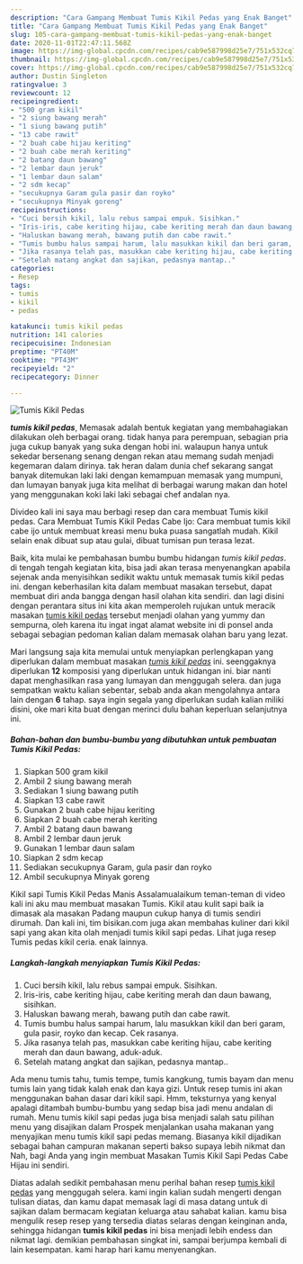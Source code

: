 ```yaml
---
description: "Cara Gampang Membuat Tumis Kikil Pedas yang Enak Banget"
title: "Cara Gampang Membuat Tumis Kikil Pedas yang Enak Banget"
slug: 105-cara-gampang-membuat-tumis-kikil-pedas-yang-enak-banget
date: 2020-11-01T22:47:11.568Z
image: https://img-global.cpcdn.com/recipes/cab9e587998d25e7/751x532cq70/tumis-kikil-pedas-foto-resep-utama.jpg
thumbnail: https://img-global.cpcdn.com/recipes/cab9e587998d25e7/751x532cq70/tumis-kikil-pedas-foto-resep-utama.jpg
cover: https://img-global.cpcdn.com/recipes/cab9e587998d25e7/751x532cq70/tumis-kikil-pedas-foto-resep-utama.jpg
author: Dustin Singleton
ratingvalue: 3
reviewcount: 12
recipeingredient:
- "500 gram kikil"
- "2 siung bawang merah"
- "1 siung bawang putih"
- "13 cabe rawit"
- "2 buah cabe hijau keriting"
- "2 buah cabe merah keriting"
- "2 batang daun bawang"
- "2 lembar daun jeruk"
- "1 lembar daun salam"
- "2 sdm kecap"
- "secukupnya Garam gula pasir dan royko"
- "secukupnya Minyak goreng"
recipeinstructions:
- "Cuci bersih kikil, lalu rebus sampai empuk. Sisihkan."
- "Iris-iris, cabe keriting hijau, cabe keriting merah dan daun bawang, sisihkan."
- "Haluskan bawang merah, bawang putih dan cabe rawit."
- "Tumis bumbu halus sampai harum, lalu masukkan kikil dan beri garam, gula pasir, royko dan kecap. Cek rasanya."
- "Jika rasanya telah pas, masukkan cabe keriting hijau, cabe keriting merah dan daun bawang, aduk-aduk."
- "Setelah matang angkat dan sajikan, pedasnya mantap.."
categories:
- Resep
tags:
- tumis
- kikil
- pedas

katakunci: tumis kikil pedas 
nutrition: 141 calories
recipecuisine: Indonesian
preptime: "PT40M"
cooktime: "PT43M"
recipeyield: "2"
recipecategory: Dinner

---
```



![Tumis Kikil Pedas](https://img-global.cpcdn.com/recipes/cab9e587998d25e7/751x532cq70/tumis-kikil-pedas-foto-resep-utama.jpg)

<b><i>tumis kikil pedas</i></b>, Memasak adalah bentuk kegiatan yang membahagiakan dilakukan oleh berbagai orang. tidak hanya para perempuan, sebagian pria juga cukup banyak yang suka dengan hobi ini. walaupun hanya untuk sekedar bersenang senang dengan rekan atau memang sudah menjadi kegemaran dalam dirinya. tak heran dalam dunia chef sekarang sangat banyak ditemukan laki laki dengan kemampuan memasak yang mumpuni, dan lumayan banyak juga kita melihat di berbagai warung makan dan hotel yang menggunakan koki laki laki sebagai chef andalan nya.

Divideo kali ini saya mau berbagi resep dan cara membuat Tumis kikil pedas. Cara Membuat Tumis Kikil Pedas Cabe Ijo: Cara membuat tumis kikil cabe ijo untuk membuat kreasi menu buka puasa sangatlah mudah. Kikil selain enak dibuat sup atau gulai, dibuat tumisan pun terasa lezat.

Baik, kita mulai ke pembahasan bumbu bumbu hidangan <i>tumis kikil pedas</i>. di tengah tengah kegiatan kita, bisa jadi akan terasa menyenangkan apabila sejenak anda menyisihkan sedikit waktu untuk memasak tumis kikil pedas ini. dengan keberhasilan kita dalam membuat masakan tersebut, dapat membuat diri anda bangga dengan hasil olahan kita sendiri. dan lagi disini dengan perantara situs ini kita akan memperoleh rujukan untuk meracik masakan <u>tumis kikil pedas</u> tersebut menjadi olahan yang yummy dan sempurna, oleh karena itu ingat ingat alamat website ini di ponsel anda sebagai sebagian pedoman kalian dalam memasak olahan baru yang lezat.


Mari langsung saja kita memulai untuk menyiapkan perlengkapan yang diperlukan dalam membuat masakan <u><i>tumis kikil pedas</i></u> ini. seenggaknya diperlukan <b>12</b> komposisi yang diperlukan untuk hidangan ini. biar nanti dapat menghasilkan rasa yang lumayan dan menggugah selera. dan juga sempatkan waktu kalian sebentar, sebab anda akan mengolahnya antara lain dengan <b>6</b> tahap. saya ingin segala yang diperlukan sudah kalian miliki disini, oke mari kita buat dengan merinci dulu bahan keperluan selanjutnya ini.

<!--inarticleads1-->

##### Bahan-bahan dan bumbu-bumbu yang dibutuhkan untuk pembuatan Tumis Kikil Pedas:

1. Siapkan 500 gram kikil
1. Ambil 2 siung bawang merah
1. Sediakan 1 siung bawang putih
1. Siapkan 13 cabe rawit
1. Gunakan 2 buah cabe hijau keriting
1. Siapkan 2 buah cabe merah keriting
1. Ambil 2 batang daun bawang
1. Ambil 2 lembar daun jeruk
1. Gunakan 1 lembar daun salam
1. Siapkan 2 sdm kecap
1. Sediakan secukupnya Garam, gula pasir dan royko
1. Ambil secukupnya Minyak goreng


Kikil sapi Tumis Kikil Pedas Manis Assalamualaikum teman-teman di video kali ini aku mau membuat masakan Tumis. Kikil atau kulit sapi baik ia dimasak ala masakan Padang maupun cukup hanya di tumis sendiri dirumah. Dan kali ini, tim bisikan.com juga akan membahas kuliner dari kikil sapi yang akan kita olah menjadi tumis kikil sapi pedas. Lihat juga resep Tumis pedas kikil ceria. enak lainnya. 

<!--inarticleads2-->

##### Langkah-langkah menyiapkan Tumis Kikil Pedas:

1. Cuci bersih kikil, lalu rebus sampai empuk. Sisihkan.
1. Iris-iris, cabe keriting hijau, cabe keriting merah dan daun bawang, sisihkan.
1. Haluskan bawang merah, bawang putih dan cabe rawit.
1. Tumis bumbu halus sampai harum, lalu masukkan kikil dan beri garam, gula pasir, royko dan kecap. Cek rasanya.
1. Jika rasanya telah pas, masukkan cabe keriting hijau, cabe keriting merah dan daun bawang, aduk-aduk.
1. Setelah matang angkat dan sajikan, pedasnya mantap..


Ada menu tumis tahu, tumis tempe, tumis kangkung, tumis bayam dan menu tumis lain yang tidak kalah enak dan kaya gizi. Untuk resep tumis ini akan menggunakan bahan dasar dari kikil sapi. Hmm, teksturnya yang kenyal apalagi ditambah bumbu-bumbu yang sedap bisa jadi menu andalan di rumah. Menu tumis kikil sapi pedas juga bisa menjadi salah satu pilihan menu yang disajikan dalam Prospek menjalankan usaha makanan yang menyajikan menu tumis kikil sapi pedas memang. Biasanya kikil dijadikan sebagai bahan campuran makanan seperti bakso supaya lebih nikmat dan Nah, bagi Anda yang ingin membuat Masakan Tumis Kikil Sapi Pedas Cabe Hijau ini sendiri. 

Diatas adalah sedikit pembahasan menu perihal bahan resep <u>tumis kikil pedas</u> yang menggugah selera. kami ingin kalian sudah mengerti dengan tulisan diatas, dan kamu dapat memasak lagi di masa datang untuk di sajikan dalam bermacam kegiatan keluarga atau sahabat kalian. kamu bisa mengulik resep resep yang tersedia diatas selaras dengan keinginan anda, sehingga hidangan <b>tumis kikil pedas</b> ini bisa menjadi lebih endess dan nikmat lagi. demikian pembahasan singkat ini, sampai berjumpa kembali di lain kesempatan. kami harap hari kamu menyenangkan.
